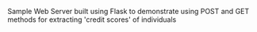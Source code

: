Sample Web Server built using Flask to demonstrate using POST and GET methods for extracting 'credit scores' of individuals
